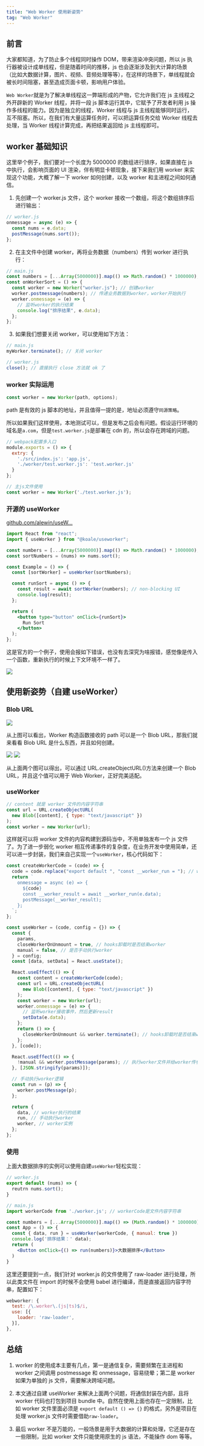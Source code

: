 ```yaml
---
title: "Web Worker 使用新姿势"
tag: "Web Worker"
---
```


## 前言

大家都知道，为了防止多个线程同时操作 DOM，带来渲染冲突问题，所以 js 执行器被设计成单线程，但是随着时间的推移，js 也会逐渐涉及到大计算的场景（比如大数据计算，图片、视频、音频处理等等），在这样的场景下，单线程就会被长时间阻塞，甚至造成页面卡顿，影响用户体验。

`Web Worker`就是为了解决单线程这一弊端形成的产物，它允许我们在 js 主线程之外开辟新的 Worker 线程，并将一段 js 脚本运行其中，它赋予了开发者利用 js 操作多线程的能力。因为是独立的线程，Worker 线程与 js 主线程能够同时运行，互不阻塞。所以，在我们有大量运算任务时，可以把运算任务交给 Worker 线程去处理，当 Worker 线程计算完成，再把结果返回给 js 主线程即可。

## worker 基础知识

这里举个例子，我们要对一个长度为 5000000 的数组进行排序，如果直接在 js 中执行，会影响页面的 UI 渲染，伴有明显卡顿现象，接下来我们用 worker 来实现这个功能，大概了解一下 worker 如何创建，以及 worker 和主进程之间如何通信。

1. 先创建一个 worker.js 文件，这个 worker 接收一个数组，将这个数组排序后进行输出：

```js
// worker.js
onmessage = async (e) => {
  const nums = e.data;
  postMessage(nums.sort());
};
```

2. 在主文件中创建 worker，再将业务数据（numbers）传到 worker 进行执行：

```js
// main.js
const numbers = [...Array(5000000)].map(() => Math.random() * 1000000);
const onWorkerSort = () => {
  const worker = new Worker("worker.js"); // 创建worker
  worker.postmessage(numbers); // 传递业务数据到worker，worker开始执行
  worker.onmessage = (e) => {
    // 监听worker的执行结果
    console.log("排序结果", e.data);
  };
};
```

3. 如果我们想要关闭 worker，可以使用如下方法：

```js
// main.js
myWorker.terminate(); // 关闭 worker
```

```js
// worker.js
close(); // 直接执行 close 方法就 ok 了
```

### worker 实际运用

```js
const worker = new Worker(path, options);
```

path 是有效的 js 脚本的地址，并且值得一提的是，地址必须遵守`同源策略`。

所以如果我们这样使用，本地测试可以，但是发布之后会有问题。假设运行环境的域名是`a.com`，但是`test.worker.js`是部署在 cdn 的，所以会存在跨域的问题。

```js
// webpack配置多入口
module.exports = () => {
  extry: {
    './src/index.js': 'app.js',
    './worker/test.worker.js': 'test.worker.js'
  }
};

// 主js文件使用
const worker = new Worker('./test.worker.js');
```

### 开源的 useWorker

[github.com/alewin/useW…](https://github.com/alewin/useWorker)

```jsx
import React from "react";
import { useWorker } from "@koale/useworker";

const numbers = [...Array(5000000)].map(() => Math.random() * 1000000);
const sortNumbers = (nums) => nums.sort();

const Example = () => {
  const [sortWorker] = useWorker(sortNumbers);

  const runSort = async () => {
    const result = await sortWorker(numbers); // non-blocking UI
    console.log(result);
  };

  return (
    <button type="button" onClick={runSort}>
      Run Sort
    </button>
  );
};
```

这是官方的一个例子，使用会报如下错误，也没有去深究为啥报错，感觉像是传入一个函数，重新执行的时候上下文环境不一样了。

<img src="../imgs/91/01.awebp" />

## 使用新姿势（自建 useWorker）

### Blob URL

<img src="../imgs/91/02.awebp" />

从上图可以看出，Worker 构造函数接收的 path 可以是一个 Blob URL，那我们就来看看 Blob URL 是什么东西，并且如何创建。

<img src="../imgs/91/03.awebp" />

<img src="../imgs/91/04.awebp" />

从上面两个图可以得出，可以通过 URL.createObjectURL()方法来创建一个 Blob URL，并且这个值可以用于 Web Worker，正好完美适配。

### useWorker

```js
// content 就是 worker 文件的内容字符串
const url = URL.createObjectURL(
  new Blob([content], { type: "text/javascript" })
);
const worker = new Worker(url);
```

这样就可以将 worker 文件的内容构建到源码当中，不用单独发布一个 js 文件了。为了进一步弱化 worker 相互传递事件的复杂度，在业务开发中使用简单，还可以进一步封装，我们来自己实现一个`useWorker`，核心代码如下：

```jsx
const createWorkerCode = (code) => {
  code = code.replace("export default ", "const __worker_run = "); // worker文件内容需要约定一种格式
  return `
    onmessage = async (e) => {
      ${code}
      const __worker_result = await __worker_run(e.data);
      postMessage(__worker_result);
    };
  `;
};

const useWorker = (code, config = {}) => {
  const {
    params,
    closeWorkerOnUnmount = true, // hooks卸载时是否结束worker
    manual = false, // 是否手动执行worker
  } = config;
  const [data, setData] = React.useState();

  React.useEffect(() => {
    const content = createWorkerCode(code);
    const url = URL.createObjectURL(
      new Blob([content], { type: "text/javascript" })
    );
    const worker = new Worker(url);
    worker.onmessage = (e) => {
      // 监听worker接收事件，然后更新result
      setData(e.data);
    };
    return () => {
      closeWorkerOnUnmount && worker.terminate(); // hooks卸载时是否结束worker
    };
  }, [code]);

  React.useEffect(() => {
    !manual && worker.postMessage(params); // 执行worker文件并给worker传参
  }, [JSON.stringify(params)]);

  // 手动执行worker逻辑
  const run = (p) => {
    worker.postMessage(p);
  };

  return {
    data, // worker执行的结果
    run, // 手动执行worker
    worker, // worker实例
  };
};
```

### 使用

上面大数据排序的实例可以使用自建`useWorker`轻松实现：

```js
// worker.js
export default (nums) => {
  reutrn nums.sort();
}
```

```jsx
// main.js
import workerCode from './worker.js'; // workerCode是文件内容字符串

const numbers = [...Array(5000000)].map(() => (Math.random() * 1000000));
const App = () => {
  const { data, run } = useWorker(workerCode, { manual: true })
  console.log('排序结果：' data);
  return (
    <Button onClick={() => run(numbers)}>大数据排序</Button>
  )
}
```

这里还要提到一点，我们针对 worker.js 的文件使用了 raw-loader 进行处理，所以此类文件在 import 的时候不会使用 babel 进行编译，而是直接返回内容字符串，配置如下：

```js
webworker: {
  test: /\.worker\.(js|ts)$/i,
  use: [{
    loader: 'raw-loader',
  }],
},
```

## 总结

1. worker 的使用成本主要有几点，第一是通信复杂，需要频繁在主进程和 worker 之间调用 postmessage 和 onmessage，容易绕晕；第二是 worker 如果为单独的 js 文件，需要解决跨域问题。

2. 本文通过自建 useWorker 来解决上面两个问题，将通信封装在内部，且将 worker 代码也打包到项目 bundle 中。自然在使用上面也存在一定限制，比如 worker 文件里面必须是 `export default () => {}` 的格式，另外是项目在处理 worker.js 文件时需要借助`raw-loader`。

3. 最后 worker 不是万能的，一般场景是用于大数据的计算和处理，它还是存在一些限制，比如 worker 文件只能使用原生的 js 语法，不能操作 dom 等等。
